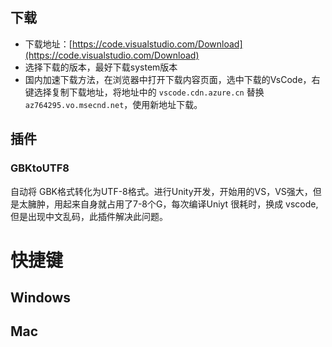 ## 下载

* 下载地址：[https://code.visualstudio.com/Download](https://code.visualstudio.com/Download)
* 选择下载的版本，最好下载system版本
* 国内加速下载方法，在浏览器中打开下载内容页面，选中下载的VsCode，右键选择复制下载地址，将地址中的 `vscode.cdn.azure.cn` 替换 `az764295.vo.msecnd.net`，使用新地址下载。

## 插件

### GBKtoUTF8

自动将 GBK格式转化为UTF-8格式。进行Unity开发，开始用的VS，VS强大，但是太臃肿，用起来自身就占用了7-8个G，每次编译Uniyt 很耗时，换成 vscode,但是出现中文乱码，此插件解决此问题。

# 快捷键

## Windows

## Mac

